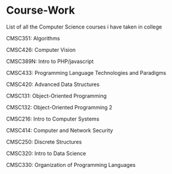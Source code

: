 # Course-Work
List of all the Computer Science courses i have taken in college

CMSC351: Algorithms

CMSC426: Computer Vision

CMSC389N: Intro to PHP/javascript

CMSC433: Programming Language Technologies and Paradigms 

CMSC420: Advanced Data Structures

CMSC131: Object-Oriented Programming		

CMSC132: Object-Oriented Programming 2	

CMSC216: Intro to Computer Systems

CMSC414: Computer and Network Security

CMSC250: Discrete Structures

CMSC320: Intro to Data Science

CMSC330: Organization of Programming Languages	

